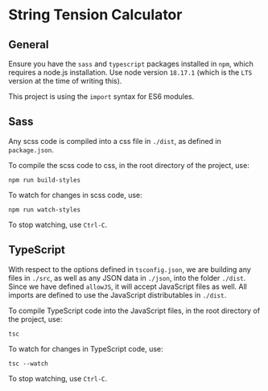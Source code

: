 # String Tension Calculator

## General

Ensure you have the `sass` and `typescript` packages installed in `npm`, which requires a node.js installation. Use node version `18.17.1` (which is the `LTS` version at the time of writing this).

This project is using the `import` syntax for ES6 modules.

## Sass

Any scss code is compiled into a css file in `./dist`, as defined in `package.json`.

To compile the scss code to css, in the root directory of the project, use:
```
npm run build-styles
```

To watch for changes in scss code, use:
```
npm run watch-styles
```

To stop watching, use `Ctrl-C`.

## TypeScript

With respect to the options defined in `tsconfig.json`, we are building any files in `./src`, as well as any JSON data in `./json`, into the folder `./dist`. Since we have defined `allowJS`, it will accept JavaScript files as well. All imports are defined to use the JavaScript distributables in `./dist`.

To compile TypeScript code into the JavaScript files, in the root directory of the project, use:
```
tsc
```

To watch for changes in TypeScript code, use:
```
tsc --watch
```

To stop watching, use `Ctrl-C`.